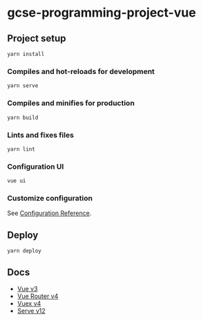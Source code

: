 # gcse-programming-project-vue

## Project setup

```
yarn install
```

### Compiles and hot-reloads for development

```
yarn serve
```

### Compiles and minifies for production

```
yarn build
```

### Lints and fixes files

```
yarn lint
```
### Configuration UI
```
vue ui
```

### Customize configuration

See [Configuration Reference](https://cli.vuejs.org/config/).

## Deploy
```
yarn deploy
```

## Docs

- [Vue v3](https://v3.vuejs.org/guide/introduction.html)
- [Vue Router v4](https://next.router.vuejs.org/guide/)
- [Vuex v4](https://next.vuex.vuejs.org/)
- [Serve v12](https://github.com/vercel/serve#readme)
